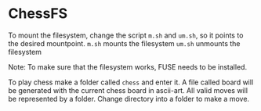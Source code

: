 # ChessFS
To mount the filesystem, change the script `m.sh` and `um.sh`, so it points to the desired mountpoint.
`m.sh` mounts the filesystem
`um.sh` unmounts the filesystem

Note: To make sure that the filesystem works, FUSE needs to be installed. 

To play chess make a folder called `chess` and enter it. A file called board will be generated with the current chess board in ascii-art.
All valid moves will be represented by a folder. Change directory into a folder to make a move.
